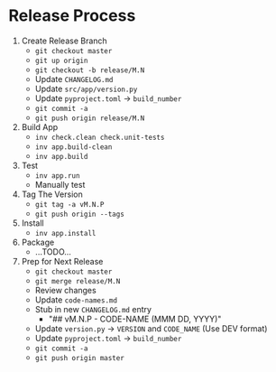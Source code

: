 # Release Process

1. Create Release Branch
   - `git checkout master`
   - `git up origin`
   - `git checkout -b release/M.N`
   - Update `CHANGELOG.md`
   - Update `src/app/version.py`
   - Update `pyproject.toml` -> `build_number`
   - `git commit -a`
   - `git push origin release/M.N`
2. Build App
   - `inv check.clean check.unit-tests`
   - `inv app.build-clean`
   - `inv app.build`
3. Test
   - `inv app.run`
   - Manually test
4. Tag The Version
   - `git tag -a vM.N.P`
   - `git push origin --tags`
5. Install
   - `inv app.install`
6. Package
   - ...TODO...
7. Prep for Next Release
   - `git checkout master`
   - `git merge release/M.N`
   - Review changes
   - Update `code-names.md`
   - Stub in new `CHANGELOG.md` entry
      - "## vM.N.P - CODE-NAME (MMM DD, YYYY)"
   - Update `version.py` -> `VERSION` and `CODE_NAME` (Use DEV format)
   - Update `pyproject.toml` -> `build_number`
   - `git commit -a`
   - `git push origin master`
